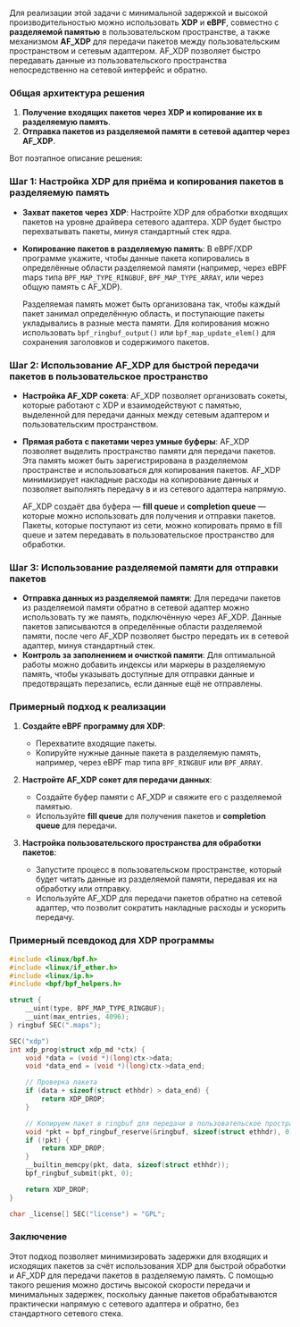 Для реализации этой задачи с минимальной задержкой и высокой производительностью можно использовать **XDP** и **eBPF**, совместно с **разделяемой памятью** в пользовательском пространстве, а также механизмом **AF_XDP** для передачи пакетов между пользовательским пространством и сетевым адаптером. AF_XDP позволяет быстро передавать данные из пользовательского пространства непосредственно на сетевой интерфейс и обратно.

### Общая архитектура решения
1. **Получение входящих пакетов через XDP и копирование их в разделяемую память**.
2. **Отправка пакетов из разделяемой памяти в сетевой адаптер через AF_XDP**.

Вот поэтапное описание решения:

### Шаг 1: Настройка XDP для приёма и копирования пакетов в разделяемую память
- **Захват пакетов через XDP**: Настройте XDP для обработки входящих пакетов на уровне драйвера сетевого адаптера. XDP будет быстро перехватывать пакеты, минуя стандартный стек ядра.
- **Копирование пакетов в разделяемую память**: В eBPF/XDP программе укажите, чтобы данные пакета копировались в определённые области разделяемой памяти (например, через eBPF maps типа `BPF_MAP_TYPE_RINGBUF`, `BPF_MAP_TYPE_ARRAY`, или через общую память с AF_XDP).
  
  Разделяемая память может быть организована так, чтобы каждый пакет занимал определённую область, и поступающие пакеты укладывались в разные места памяти. Для копирования можно использовать `bpf_ringbuf_output()` или `bpf_map_update_elem()` для сохранения заголовков и содержимого пакетов.

### Шаг 2: Использование AF_XDP для быстрой передачи пакетов в пользовательское пространство
- **Настройка AF_XDP сокета**: AF_XDP позволяет организовать сокеты, которые работают с XDP и взаимодействуют с памятью, выделенной для передачи данных между сетевым адаптером и пользовательским пространством.
- **Прямая работа с пакетами через умные буферы**: AF_XDP позволяет выделить пространство памяти для передачи пакетов. Эта память может быть зарегистрирована в разделяемом пространстве и использоваться для копирования пакетов. AF_XDP минимизирует накладные расходы на копирование данных и позволяет выполнять передачу в и из сетевого адаптера напрямую.
  
  AF_XDP создаёт два буфера — **fill queue** и **completion queue** — которые можно использовать для получения и отправки пакетов. Пакеты, которые поступают из сети, можно копировать прямо в fill queue и затем передавать в пользовательское пространство для обработки.

### Шаг 3: Использование разделяемой памяти для отправки пакетов
- **Отправка данных из разделяемой памяти**: Для передачи пакетов из разделяемой памяти обратно в сетевой адаптер можно использовать ту же память, подключённую через AF_XDP. Данные пакетов записываются в определённые области разделяемой памяти, после чего AF_XDP позволяет быстро передать их в сетевой адаптер, минуя стандартный стек.
- **Контроль за заполнением и очисткой памяти**: Для оптимальной работы можно добавить индексы или маркеры в разделяемую память, чтобы указывать доступные для отправки данные и предотвращать перезапись, если данные ещё не отправлены.

### Примерный подход к реализации

1. **Создайте eBPF программу для XDP**:
   - Перехватите входящие пакеты.
   - Копируйте нужные данные пакета в разделяемую память, например, через eBPF map типа `BPF_RINGBUF` или `BPF_ARRAY`.

2. **Настройте AF_XDP сокет для передачи данных**:
   - Создайте буфер памяти с AF_XDP и свяжите его с разделяемой памятью.
   - Используйте **fill queue** для получения пакетов и **completion queue** для передачи.

3. **Настройка пользовательского пространства для обработки пакетов**:
   - Запустите процесс в пользовательском пространстве, который будет читать данные из разделяемой памяти, передавая их на обработку или отправку.
   - Используйте AF_XDP для передачи пакетов обратно на сетевой адаптер, что позволит сократить накладные расходы и ускорить передачу.

### Примерный псевдокод для XDP программы
```c
#include <linux/bpf.h>
#include <linux/if_ether.h>
#include <linux/ip.h>
#include <bpf/bpf_helpers.h>

struct {
    __uint(type, BPF_MAP_TYPE_RINGBUF);
    __uint(max_entries, 4096);
} ringbuf SEC(".maps");

SEC("xdp")
int xdp_prog(struct xdp_md *ctx) {
    void *data = (void *)(long)ctx->data;
    void *data_end = (void *)(long)ctx->data_end;

    // Проверка пакета
    if (data + sizeof(struct ethhdr) > data_end) {
        return XDP_DROP;
    }

    // Копируем пакет в ringbuf для передачи в пользовательское пространство
    void *pkt = bpf_ringbuf_reserve(&ringbuf, sizeof(struct ethhdr), 0);
    if (!pkt) {
        return XDP_DROP;
    }
    __builtin_memcpy(pkt, data, sizeof(struct ethhdr));
    bpf_ringbuf_submit(pkt, 0);

    return XDP_DROP;
}

char _license[] SEC("license") = "GPL";
```

### Заключение
Этот подход позволяет минимизировать задержки для входящих и исходящих пакетов за счёт использования XDP для быстрой обработки и AF_XDP для передачи пакетов в разделяемую память. С помощью такого решения можно достичь высокой скорости передачи и минимальных задержек, поскольку данные пакетов обрабатываются практически напрямую с сетевого адаптера и обратно, без стандартного сетевого стека.